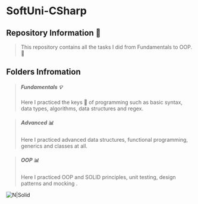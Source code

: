 # SoftUni-CSharp

## Repository Information :speech_balloon:
> This repository contains all the tasks I did from Fundamentals to OOP. :thought_balloon:

## Folders Infromation
>##### Fundamentals :bulb:
> Here I practiced the keys :key: of programming such as basic syntax, data types, algorithms, data structures and regex.

>##### Advanced :bar_chart:
> Here I practiced advanced data structures, functional programming, generics and classes at all.

>##### OOP  :bar_chart:
> Here I practiced OOP and SOLID principles, unit testing, design patterns and mocking .

![N|Solid](https://rehansaeed.com/images/hero/Microsoft-.NET-1366x768.png)